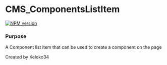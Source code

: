 # CMS_ComponentsListItem

[![NPM version][npm-image]][npm-url]

### Purpose
A Component list item that can be used to create a component on the page

<!-- Build -->
<!-- End Build -->

[npm-image]: https://img.shields.io/badge/NPM-0.0.1-green.svg?style=flat-square
[npm-url]: https://npmjs.org/package/KC

Created by Keleko34
